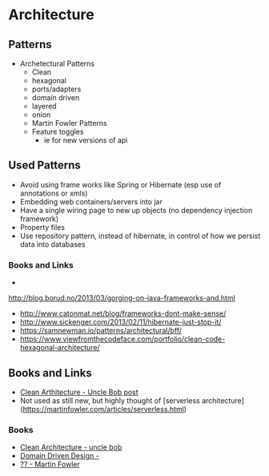 # Architecture

## Patterns

- Archetectural Patterns
  - Clean
  - hexagonal
  - ports/adapters
  - domain driven
  - layered
  - onion
  - Martin Fowler Patterns
  - Feature toggles
    - ie for new versions of api

## Used Patterns

- Avoid using frame works like Spring or Hibernate (esp use of annotations or xmls)
- Embedding web containers/servers into jar
- Have a single wiring page to new up objects (no dependency injection framework)
- Property files
- Use repository pattern, instead of hibernate, in control of how we persist data into databases

### Books and Links

-
http://blog.borud.no/2013/03/gorging-on-java-frameworks-and.html
- http://www.catonmat.net/blog/frameworks-dont-make-sense/
- http://www.sickenger.com/2013/02/11/hibernate-just-stop-it/
- https://samnewman.io/patterns/architectural/bff/
- https://www.viewfromthecodeface.com/portfolio/clean-code-hexagonal-architecture/

## Books and Links

- [Clean Arthitecture - Uncle Bob post](https://8thlight.com/blog/uncle-bob/2012/08/13/the-clean-architecture.html)
- Not used as still new, but highly thought of [serverless architecture] (https://martinfowler.com/articles/serverless.html)

### Books

- [Clean Architecture - uncle bob]()
- [Domain Driven Design - ]()
- [?? - Martin Fowler]()
